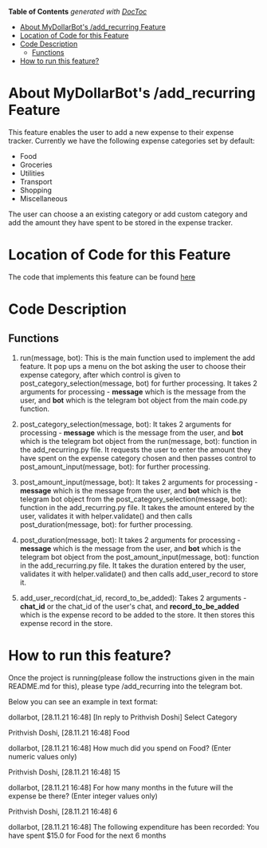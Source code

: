 <!-- START doctoc generated TOC please keep comment here to allow auto update -->
<!-- DON'T EDIT THIS SECTION, INSTEAD RE-RUN doctoc TO UPDATE -->
**Table of Contents**  *generated with [DocToc](https://github.com/thlorenz/doctoc)*

- [About MyDollarBot's /add_recurring Feature](#about-mydollarbots-add_recurring-feature)
- [Location of Code for this Feature](#location-of-code-for-this-feature)
- [Code Description](#code-description)
  - [Functions](#functions)
- [How to run this feature?](#how-to-run-this-feature)

<!-- END doctoc generated TOC please keep comment here to allow auto update -->

# About MyDollarBot's /add_recurring Feature
This feature enables the user to add a new expense to their expense tracker.
Currently we have the following expense categories set by default:

- Food
- Groceries
- Utilities
- Transport
- Shopping
- Miscellaneous

The user can choose a an existing category or add custom category and add the amount they have spent to be stored in the expense tracker.

# Location of Code for this Feature
The code that implements this feature can be found [here](https://github.com/prithvish-doshi-17/MyDollarBot-BOTGo/blob/main/code/add_recurring.py)

# Code Description
## Functions

1. run(message, bot):
This is the main function used to implement the add feature. It pop ups a menu on the bot asking the user to choose their expense category, after which control is given to post_category_selection(message, bot) for further processing. It takes 2 arguments for processing - **message** which is the message from the user, and **bot** which is the telegram bot object from the main code.py function.

2. post_category_selection(message, bot):
 It takes 2 arguments for processing - **message** which is the message from the user, and **bot** which is the telegram bot object from the run(message, bot): function in the add_recurring.py file. It requests the user to enter the amount they have spent on the expense category chosen and then passes control to post_amount_input(message, bot): for further processing.

3. post_amount_input(message, bot):
 It takes 2 arguments for processing - **message** which is the message from the user, and **bot** which is the telegram bot object from the post_category_selection(message, bot): function in the add_recurring.py file. It takes the amount entered by the user, validates it with helper.validate() and then calls post_duration(message, bot): for further processing.

4. post_duration(message, bot):
 It takes 2 arguments for processing - **message** which is the message from the user, and **bot** which is the telegram bot object from the post_amount_input(message, bot): function in the add_recurring.py file. It takes the duration entered by the user, validates it with helper.validate() and then calls add_user_record to store it.

5. add_user_record(chat_id, record_to_be_added):
 Takes 2 arguments - **chat_id** or the chat_id of the user's chat, and **record_to_be_added** which is the expense record to be added to the store. It then stores this expense record in the store.

# How to run this feature?
Once the project is running(please follow the instructions given in the main README.md for this), please type /add_recurring into the telegram bot.

Below you can see an example in text format:

dollarbot, [28.11.21 16:48]
[In reply to Prithvish Doshi]
Select Category

Prithvish Doshi, [28.11.21 16:48]
Food

dollarbot, [28.11.21 16:48]
How much did you spend on Food?
(Enter numeric values only)

Prithvish Doshi, [28.11.21 16:48]
15

dollarbot, [28.11.21 16:48]
For how many months in the future will the expense be there?
(Enter integer values only)

Prithvish Doshi, [28.11.21 16:48]
6

dollarbot, [28.11.21 16:48]
The following expenditure has been recorded: You have spent $15.0 for Food for the next 6 months
